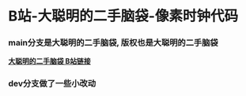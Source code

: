 
# B站-大聪明的二手脑袋-像素时钟代码

### main分支是大聪明的二手脑袋, 版权也是大聪明的二手脑袋

**[大聪明的二手脑袋 B站链接](https://space.bilibili.com/393773788)**

### dev分支做了一些小改动


